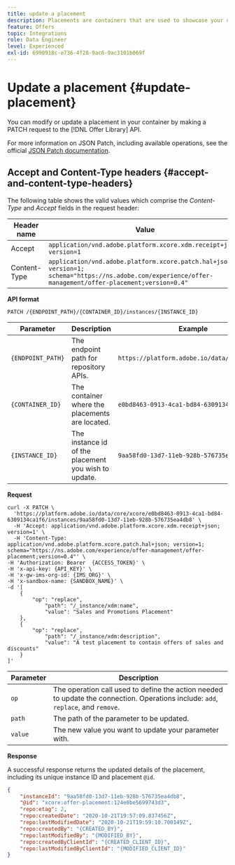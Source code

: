 ```yaml
---
title: update a placement
description: Placements are containers that are used to showcase your offers.
feature: Offers
topic: Integrations
role: Data Engineer
level: Experienced
exl-id: 6990918c-e736-4f28-9ac6-9ac3101b069f
---
```


# Update a placement {#update-placement}

You can modify or update a placement in your container by making a PATCH request to the [!DNL Offer Library] API.

For more information on JSON Patch, including available operations, see the official [JSON Patch documentation](https://jsonpatch.com/).

## Accept and Content-Type headers {#accept-and-content-type-headers}

The following table shows the valid values which comprise the *Content-Type* and *Accept* fields in the request header:

| Header name | Value |
| ----------- | ----- |
| Accept | `application/vnd.adobe.platform.xcore.xdm.receipt+json; version=1` |
| Content-Type | `application/vnd.adobe.platform.xcore.patch.hal+json; version=1; schema="https://ns.adobe.com/experience/offer-management/offer-placement;version=0.4"` |

**API format**

```http
PATCH /{ENDPOINT_PATH}/{CONTAINER_ID}/instances/{INSTANCE_ID}
```

| Parameter | Description | Example |
| --------- | ----------- | ------- |
| `{ENDPOINT_PATH}` | The endpoint path for repository APIs. | `https://platform.adobe.io/data/core/xcore/` |
| `{CONTAINER_ID}` | The container where the placements are located. | `e0bd8463-0913-4ca1-bd84-6309134ca1f6` |
| `{INSTANCE_ID}` | The instance id of the placement you wish to update. | `9aa58fd0-13d7-11eb-928b-576735ea4db8` |

**Request**

```shell
curl -X PATCH \
  'https://platform.adobe.io/data/core/xcore/e0bd8463-0913-4ca1-bd84-6309134ca1f6/instances/9aa58fd0-13d7-11eb-928b-576735ea4db8' \
  -H 'Accept: application/vnd.adobe.platform.xcore.xdm.receipt+json; version=1' \
  -H 'Content-Type: application/vnd.adobe.platform.xcore.patch.hal+json; version=1; schema="https://ns.adobe.com/experience/offer-management/offer-placement;version=0.4"' \
-H 'Authorization: Bearer  {ACCESS_TOKEN}' \
-H 'x-api-key: {API_KEY}' \
-H 'x-gw-ims-org-id: {IMS_ORG}' \
-H 'x-sandbox-name: {SANDBOX_NAME}' \
-d '[
    {
        "op": "replace",
            "path": "/_instance/xdm:name",
            "value": "Sales and Promotions Placement"
    },
    {
        "op": "replace",
            "path": "/_instance/xdm:description",
            "value": "A test placement to contain offers of sales and discounts"
    }
]'
```

| Parameter | Description |
| --------- | ----------- |
| `op` | The operation call used to define the action needed to update the connection. Operations include: `add`, `replace`, and `remove`. |
| `path` | The path of the parameter to be updated. |
| `value` | The new value you want to update your parameter with. |

**Response**

A successful response returns the updated details of the placement, including its unique instance ID and placement `@id`.

```json
{
    "instanceId": "9aa58fd0-13d7-11eb-928b-576735ea4db8",
    "@id": "xcore:offer-placement:124e0be5699743d3",
    "repo:etag": 2,
    "repo:createdDate": "2020-10-21T19:57:09.837456Z",
    "repo:lastModifiedDate": "2020-10-21T19:59:10.700149Z",
    "repo:createdBy": "{CREATED_BY}",
    "repo:lastModifiedBy": "{MODIFIED_BY}",
    "repo:createdByClientId": "{CREATED_CLIENT_ID}",
    "repo:lastModifiedByClientId": "{MODIFIED_CLIENT_ID}"
}
```
